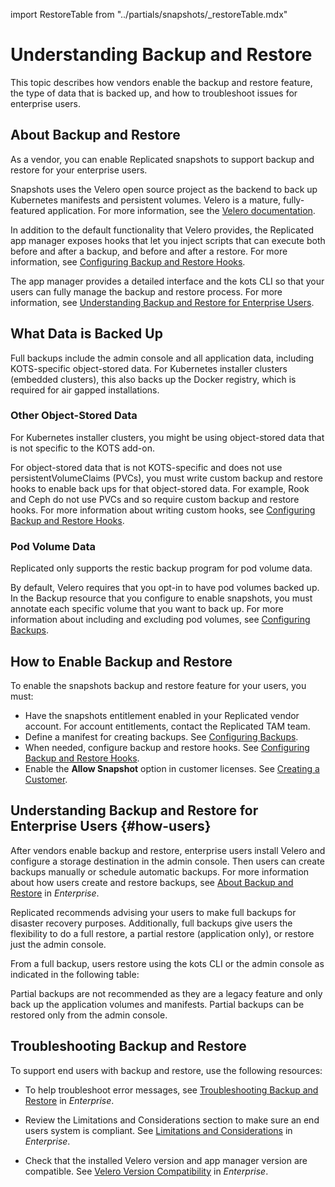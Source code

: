 import RestoreTable from "../partials/snapshots/_restoreTable.mdx"

# Understanding Backup and Restore

This topic describes how vendors enable the backup and restore feature, the type of data that is backed up, and how to troubleshoot issues for enterprise users. 

## About Backup and Restore

As a vendor, you can enable Replicated snapshots to support backup and restore for your enterprise users.

Snapshots uses the Velero open source project as the backend to back up Kubernetes manifests and persistent volumes. Velero is a mature, fully-featured application. For more information, see the [Velero documentation](https://velero.io/docs/).

In addition to the default functionality that Velero provides, the Replicated app manager exposes hooks that let you inject scripts that can execute both before and after a backup, and before and after a restore. For more information, see [Configuring Backup and Restore Hooks](snapshots-hooks).

The app manager provides a detailed interface and the kots CLI so that your users can fully manage the backup and restore process. For more information, see [Understanding Backup and Restore for Enterprise Users](#how-users).

## What Data is Backed Up

Full backups include the admin console and all application data, including KOTS-specific object-stored data. For Kubernetes installer clusters (embedded clusters), this also backs up the Docker registry, which is required for air gapped installations.

### Other Object-Stored Data

For Kubernetes installer clusters, you might be using object-stored data that is not specific to the KOTS add-on. 

For object-stored data that is not KOTS-specific and does not use persistentVolumeClaims (PVCs), you must write custom backup and restore hooks to enable back ups for that object-stored data. For example, Rook and Ceph do not use PVCs and so require custom backup and restore hooks. For more information about writing custom hooks, see [Configuring Backup and Restore Hooks](snapshots-hooks).

### Pod Volume Data

Replicated only supports the restic backup program for pod volume data.

By default, Velero requires that you opt-in to have pod volumes backed up. In the Backup resource that you configure to enable snapshots, you must annotate each specific volume that you want to back up. For more information about including and excluding pod volumes, see [Configuring Backups](snapshots-configuring-backups). 

## How to Enable Backup and Restore

To enable the snapshots backup and restore feature for your users, you must:

- Have the snapshots entitlement enabled in your Replicated vendor account. For account entitlements, contact the Replicated TAM team.
- Define a manifest for creating backups. See [Configuring Backups](snapshots-configuring-backups).
- When needed, configure backup and restore hooks. See [Configuring Backup and Restore Hooks](snapshots-hooks).
- Enable the **Allow Snapshot** option in customer licenses. See [Creating a Customer](releases-creating-customer).

## Understanding Backup and Restore for Enterprise Users {#how-users}

After vendors enable backup and restore, enterprise users install Velero and configure a storage destination in the admin console. Then users can create backups manually or schedule automatic backups. For more information about how users create and restore backups, see [About Backup and Restore](/enterprise/snapshots-understanding) in _Enterprise_.

Replicated recommends advising your users to make full backups for disaster recovery purposes. Additionally, full backups give users the flexibility to do a full restore, a partial restore (application only), or restore just the admin console.

From a full backup, users restore using the kots CLI or the admin console as indicated in the following table:

<RestoreTable/>

Partial backups are not recommended as they are a legacy feature and only back up the application volumes and manifests. Partial backups can be restored only from the admin console.

## Troubleshooting Backup and Restore

To support end users with backup and restore, use the following resources:

- To help troubleshoot error messages, see [Troubleshooting Backup and Restore](/enterprise/snapshots-troubleshooting-backup-restore) in _Enterprise_. 

- Review the Limitations and Considerations section to make sure an end users system is compliant. See [Limitations and Considerations](/enterprise/snapshots-understanding#limitations-and-considerations) in _Enterprise_.

- Check that the installed Velero version and app manager version are compatible. See [Velero Version Compatibility](/enterprise/snapshots-understanding#velero-version-compatibility) in _Enterprise_.